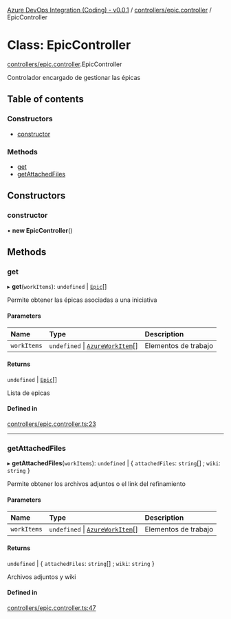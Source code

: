 [Azure DevOps Integration (Coding) - v0.0.1](../README.md) / [controllers/epic.controller](../modules/controllers_epic_controller.md) / EpicController

# Class: EpicController

[controllers/epic.controller](../modules/controllers_epic_controller.md).EpicController

Controlador encargado de gestionar las épicas

## Table of contents

### Constructors

- [constructor](controllers_epic_controller.EpicController.md#constructor)

### Methods

- [get](controllers_epic_controller.EpicController.md#get)
- [getAttachedFiles](controllers_epic_controller.EpicController.md#getattachedfiles)

## Constructors

### constructor

• **new EpicController**()

## Methods

### get

▸ **get**(`workItems`): `undefined` \| [`Epic`](models_agile_epic.Epic.md)[]

Permite obtener las épicas asociadas a una iniciativa

#### Parameters

| Name | Type | Description |
| :------ | :------ | :------ |
| `workItems` | `undefined` \| [`AzureWorkItem`](models_azureDevOps_azureWorkItem.AzureWorkItem.md)[] | Elementos de trabajo |

#### Returns

`undefined` \| [`Epic`](models_agile_epic.Epic.md)[]

Lista de epicas

#### Defined in

[controllers/epic.controller.ts:23](https://github.com/jeysgar1/azure-devops-api-kms/blob/9e6388c/src/controllers/epic.controller.ts#L23)

___

### getAttachedFiles

▸ **getAttachedFiles**(`workItems`): `undefined` \| { `attachedFiles`: `string`[] ; `wiki`: `string`  }

Permite obtener los archivos adjuntos o el link del refinamiento

#### Parameters

| Name | Type | Description |
| :------ | :------ | :------ |
| `workItems` | `undefined` \| [`AzureWorkItem`](models_azureDevOps_azureWorkItem.AzureWorkItem.md)[] | Elementos de trabajo |

#### Returns

`undefined` \| { `attachedFiles`: `string`[] ; `wiki`: `string`  }

Archivos adjuntos y wiki

#### Defined in

[controllers/epic.controller.ts:47](https://github.com/jeysgar1/azure-devops-api-kms/blob/9e6388c/src/controllers/epic.controller.ts#L47)
